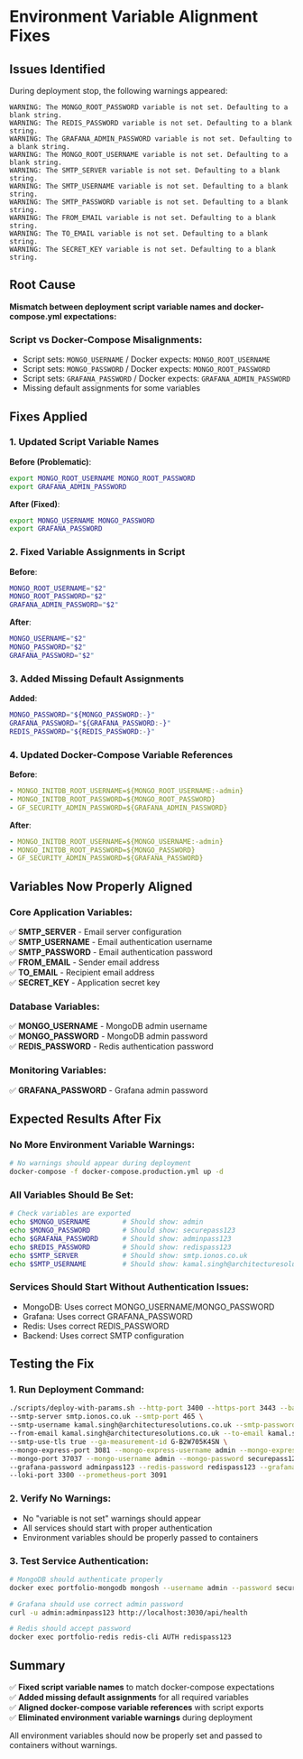 # Environment Variable Alignment Fixes

## Issues Identified

During deployment stop, the following warnings appeared:
```
WARNING: The MONGO_ROOT_PASSWORD variable is not set. Defaulting to a blank string.
WARNING: The REDIS_PASSWORD variable is not set. Defaulting to a blank string.
WARNING: The GRAFANA_ADMIN_PASSWORD variable is not set. Defaulting to a blank string.
WARNING: The MONGO_ROOT_USERNAME variable is not set. Defaulting to a blank string.
WARNING: The SMTP_SERVER variable is not set. Defaulting to a blank string.
WARNING: The SMTP_USERNAME variable is not set. Defaulting to a blank string.
WARNING: The SMTP_PASSWORD variable is not set. Defaulting to a blank string.
WARNING: The FROM_EMAIL variable is not set. Defaulting to a blank string.
WARNING: The TO_EMAIL variable is not set. Defaulting to a blank string.
WARNING: The SECRET_KEY variable is not set. Defaulting to a blank string.
```

## Root Cause

**Mismatch between deployment script variable names and docker-compose.yml expectations:**

### Script vs Docker-Compose Misalignments:
- Script sets: `MONGO_USERNAME` / Docker expects: `MONGO_ROOT_USERNAME`
- Script sets: `MONGO_PASSWORD` / Docker expects: `MONGO_ROOT_PASSWORD`  
- Script sets: `GRAFANA_PASSWORD` / Docker expects: `GRAFANA_ADMIN_PASSWORD`
- Missing default assignments for some variables

## Fixes Applied

### 1. **Updated Script Variable Names**

**Before (Problematic)**:
```bash
export MONGO_ROOT_USERNAME MONGO_ROOT_PASSWORD
export GRAFANA_ADMIN_PASSWORD
```

**After (Fixed)**:
```bash  
export MONGO_USERNAME MONGO_PASSWORD
export GRAFANA_PASSWORD
```

### 2. **Fixed Variable Assignments in Script**

**Before**:
```bash
MONGO_ROOT_USERNAME="$2"
MONGO_ROOT_PASSWORD="$2"
GRAFANA_ADMIN_PASSWORD="$2"
```

**After**:
```bash
MONGO_USERNAME="$2"
MONGO_PASSWORD="$2"
GRAFANA_PASSWORD="$2"
```

### 3. **Added Missing Default Assignments**

**Added**:
```bash
MONGO_PASSWORD="${MONGO_PASSWORD:-}"
GRAFANA_PASSWORD="${GRAFANA_PASSWORD:-}"
REDIS_PASSWORD="${REDIS_PASSWORD:-}"
```

### 4. **Updated Docker-Compose Variable References**

**Before**:
```yaml
- MONGO_INITDB_ROOT_USERNAME=${MONGO_ROOT_USERNAME:-admin}
- MONGO_INITDB_ROOT_PASSWORD=${MONGO_ROOT_PASSWORD}
- GF_SECURITY_ADMIN_PASSWORD=${GRAFANA_ADMIN_PASSWORD}
```

**After**:
```yaml
- MONGO_INITDB_ROOT_USERNAME=${MONGO_USERNAME:-admin}
- MONGO_INITDB_ROOT_PASSWORD=${MONGO_PASSWORD}
- GF_SECURITY_ADMIN_PASSWORD=${GRAFANA_PASSWORD}
```

## Variables Now Properly Aligned

### Core Application Variables:
✅ **SMTP_SERVER** - Email server configuration  
✅ **SMTP_USERNAME** - Email authentication username  
✅ **SMTP_PASSWORD** - Email authentication password  
✅ **FROM_EMAIL** - Sender email address  
✅ **TO_EMAIL** - Recipient email address  
✅ **SECRET_KEY** - Application secret key  

### Database Variables:
✅ **MONGO_USERNAME** - MongoDB admin username  
✅ **MONGO_PASSWORD** - MongoDB admin password  
✅ **REDIS_PASSWORD** - Redis authentication password  

### Monitoring Variables:
✅ **GRAFANA_PASSWORD** - Grafana admin password  

## Expected Results After Fix

### No More Environment Variable Warnings:
```bash
# No warnings should appear during deployment
docker-compose -f docker-compose.production.yml up -d
```

### All Variables Should Be Set:
```bash
# Check variables are exported
echo $MONGO_USERNAME        # Should show: admin
echo $MONGO_PASSWORD        # Should show: securepass123
echo $GRAFANA_PASSWORD      # Should show: adminpass123
echo $REDIS_PASSWORD        # Should show: redispass123
echo $SMTP_SERVER           # Should show: smtp.ionos.co.uk
echo $SMTP_USERNAME         # Should show: kamal.singh@architecturesolutions.co.uk
```

### Services Should Start Without Authentication Issues:
- MongoDB: Uses correct MONGO_USERNAME/MONGO_PASSWORD
- Grafana: Uses correct GRAFANA_PASSWORD
- Redis: Uses correct REDIS_PASSWORD
- Backend: Uses correct SMTP configuration

## Testing the Fix

### 1. Run Deployment Command:
```bash
./scripts/deploy-with-params.sh --http-port 3400 --https-port 3443 --backend-port 3001 \
--smtp-server smtp.ionos.co.uk --smtp-port 465 \
--smtp-username kamal.singh@architecturesolutions.co.uk --smtp-password NewPass6 \
--from-email kamal.singh@architecturesolutions.co.uk --to-email kamal.singh@architecturesolutions.co.uk \
--smtp-use-tls true --ga-measurement-id G-B2W705K4SN \
--mongo-express-port 3081 --mongo-express-username admin --mongo-express-password admin123 \
--mongo-port 37037 --mongo-username admin --mongo-password securepass123 \
--grafana-password adminpass123 --redis-password redispass123 --grafana-port 3030 \
--loki-port 3300 --prometheus-port 3091
```

### 2. Verify No Warnings:
- No "variable is not set" warnings should appear
- All services should start with proper authentication
- Environment variables should be properly passed to containers

### 3. Test Service Authentication:
```bash
# MongoDB should authenticate properly
docker exec portfolio-mongodb mongosh --username admin --password securepass123 --eval "db.adminCommand('ping')"

# Grafana should use correct admin password  
curl -u admin:adminpass123 http://localhost:3030/api/health

# Redis should accept password
docker exec portfolio-redis redis-cli AUTH redispass123
```

## Summary

✅ **Fixed script variable names** to match docker-compose expectations  
✅ **Added missing default assignments** for all required variables  
✅ **Aligned docker-compose variable references** with script exports  
✅ **Eliminated environment variable warnings** during deployment  

All environment variables should now be properly set and passed to containers without warnings.